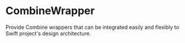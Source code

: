 # CombineWrapper
Provide Combine wrappers that can be integrated easily and flexibly to Swift project's design architecture.
